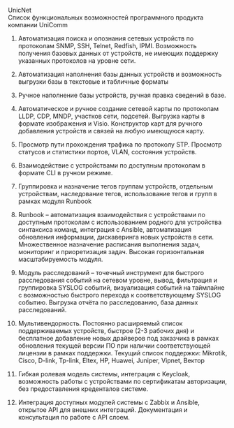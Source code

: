 UnicNet  
Список функциональных возможностей программного продукта компании UniComm

1. Автоматизация поиска и опознания сетевых устройств по протоколам SNMP, SSH, Telnet, Redfish, IPMI. Возможность получения базовых данных от устройств, не имеющих поддержку указанных протоколов на уровне сети.
2. Автоматизация наполнения базы данных устройств и возможность выгрузки базы в текстовые и табличные форматы
3. Ручное наполнение базы устройств, ручная правка сведений в базе.
4. Автоматическое и ручное создание сетевой карты по протоколам LLDP, CDP, MNDP, участков сети, подсетей. Выгрузка карты в формате изображения и Visio. Конструктор карт для ручного добавления устройств и связей на любую имеющуюся карту.
5. Просмотр пути прохождения трафика по протоколу STP. Просмотр статусов и статистики портов, VLAN, состояния устройств.
6. Взаимодействие с устройствами по доступным протоколам в формате CLI в ручном режиме.
7. Группировка и назначение тегов группам устройств, отдельным устройствам, наследование тегов, использование тегов и групп в рамках модуля Runbook
8. Runbook – автоматизация взаимодействия с устройствами по доступным протоколам с использованием родного для устройства синтаксиса команд, интеграция с Ansible, автоматизация обновления информации, дискаверинга новых устройств в сети. Множественное назначение расписания выполнения задач, мониторинг и приоретизация задач. Высокая горизонтальная масштабируемость модуля.
9. Модуль расследований – точечный инструмент для быстрого расследования событий на сетевом уровне, вывод, фильтрация и группировка SYSLOG событий, визуализация событий на таймлайне с возможностью быстрого перехода к соответствующему SYSLOG событию. Выгрузка отчёта по расследованию, база данных расследований.
10. Мультивендорность. Постоянно расширяемый список поддерживаемых устройств, быстрое (2-3 рабочих дня) и бесплатное добавление новых драйверов под заказчика в рамках обновления текущей версии ПО при наличии соответствующей лицензии в рамках поддержки.
Текущий список поддержки:
Mikrotik, Cisco, D-link, Tp-link, Eltex, HP, Huawei, Juniper, Vipnet, Вектор

1. Гибкая ролевая модель системы, интеграция с Keycloak, возможность работы с устройствами по сертификатам авторизации, без предоставления креденталов системе.
2. Интеграция доступных модулей системы с Zabbix и Ansible, открытое API для внешних интеграций. Документация и консультация по работе с API слоем.
